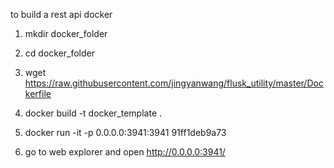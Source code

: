 to build a rest api docker

1. mkdir docker_folder

2. cd docker_folder

3. wget https://raw.githubusercontent.com/jingyanwang/flusk_utility/master/Dockerfile

4. docker build -t docker_template .

5. docker run -it -p 0.0.0.0:3941:3941 91ff1deb9a73

6. go to web explorer and open http://0.0.0.0:3941/
